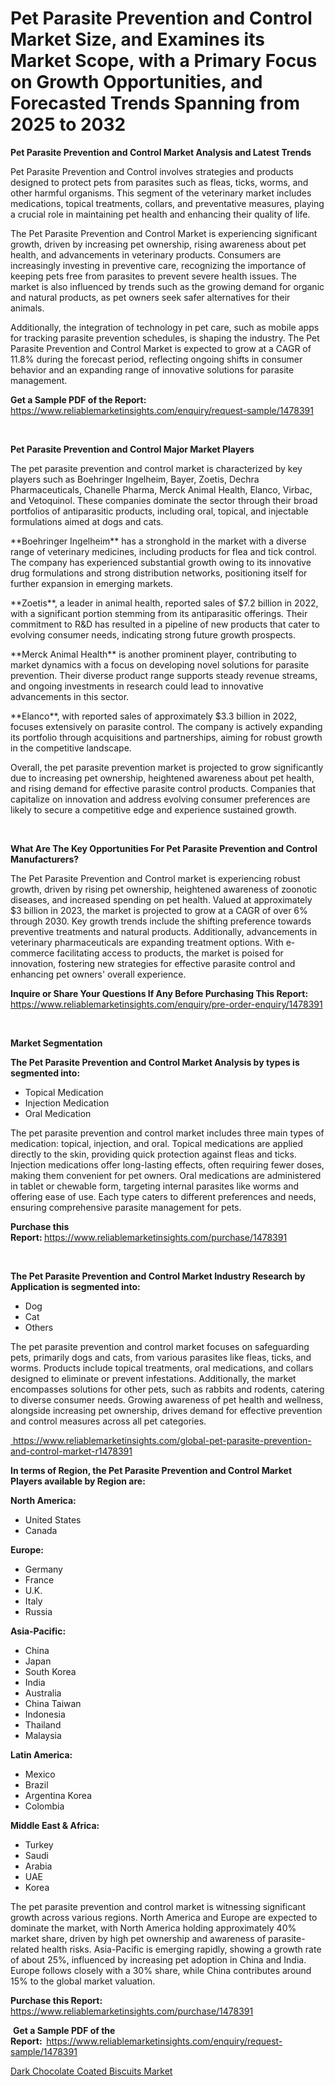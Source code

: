 <p><h1>Pet Parasite Prevention and Control Market Size, and Examines its Market Scope, with a Primary Focus on Growth Opportunities, and Forecasted Trends Spanning from 2025 to 2032</h1></p><p><strong>Pet Parasite Prevention and Control Market Analysis and Latest Trends</strong></p>
<p><p>Pet Parasite Prevention and Control involves strategies and products designed to protect pets from parasites such as fleas, ticks, worms, and other harmful organisms. This segment of the veterinary market includes medications, topical treatments, collars, and preventative measures, playing a crucial role in maintaining pet health and enhancing their quality of life.</p><p>The Pet Parasite Prevention and Control Market is experiencing significant growth, driven by increasing pet ownership, rising awareness about pet health, and advancements in veterinary products. Consumers are increasingly investing in preventive care, recognizing the importance of keeping pets free from parasites to prevent severe health issues. The market is also influenced by trends such as the growing demand for organic and natural products, as pet owners seek safer alternatives for their animals.</p><p>Additionally, the integration of technology in pet care, such as mobile apps for tracking parasite prevention schedules, is shaping the industry. The Pet Parasite Prevention and Control Market is expected to grow at a CAGR of 11.8% during the forecast period, reflecting ongoing shifts in consumer behavior and an expanding range of innovative solutions for parasite management.</p></p>
<p><strong>Get a Sample PDF of the Report:&nbsp;</strong> <a href="https://www.reliablemarketinsights.com/enquiry/request-sample/1478391?utm_campaign=2199&utm_medium=2&utm_source=Github&utm_content=ia&utm_term=23032025&utm_id=pet-parasite-prevention-and-control">https://www.reliablemarketinsights.com/enquiry/request-sample/1478391</a></p>
<p>&nbsp;</p>
<p><strong>Pet Parasite Prevention and Control Major Market Players</strong></p>
<p><p>The pet parasite prevention and control market is characterized by key players such as Boehringer Ingelheim, Bayer, Zoetis, Dechra Pharmaceuticals, Chanelle Pharma, Merck Animal Health, Elanco, Virbac, and Vetoquinol. These companies dominate the sector through their broad portfolios of antiparasitic products, including oral, topical, and injectable formulations aimed at dogs and cats.</p><p>**Boehringer Ingelheim** has a stronghold in the market with a diverse range of veterinary medicines, including products for flea and tick control. The company has experienced substantial growth owing to its innovative drug formulations and strong distribution networks, positioning itself for further expansion in emerging markets.</p><p>**Zoetis**, a leader in animal health, reported sales of $7.2 billion in 2022, with a significant portion stemming from its antiparasitic offerings. Their commitment to R&D has resulted in a pipeline of new products that cater to evolving consumer needs, indicating strong future growth prospects.</p><p>**Merck Animal Health** is another prominent player, contributing to market dynamics with a focus on developing novel solutions for parasite prevention. Their diverse product range supports steady revenue streams, and ongoing investments in research could lead to innovative advancements in this sector.</p><p>**Elanco**, with reported sales of approximately $3.3 billion in 2022, focuses extensively on parasite control. The company is actively expanding its portfolio through acquisitions and partnerships, aiming for robust growth in the competitive landscape.</p><p>Overall, the pet parasite prevention market is projected to grow significantly due to increasing pet ownership, heightened awareness about pet health, and rising demand for effective parasite control products. Companies that capitalize on innovation and address evolving consumer preferences are likely to secure a competitive edge and experience sustained growth.</p></p>
<p>&nbsp;</p>
<p><strong>What Are The Key Opportunities For Pet Parasite Prevention and Control Manufacturers?</strong></p>
<p><p>The Pet Parasite Prevention and Control market is experiencing robust growth, driven by rising pet ownership, heightened awareness of zoonotic diseases, and increased spending on pet health. Valued at approximately $3 billion in 2023, the market is projected to grow at a CAGR of over 6% through 2030. Key growth trends include the shifting preference towards preventive treatments and natural products. Additionally, advancements in veterinary pharmaceuticals are expanding treatment options. With e-commerce facilitating access to products, the market is poised for innovation, fostering new strategies for effective parasite control and enhancing pet owners' overall experience.</p></p>
<p><strong>Inquire or Share Your Questions If Any Before Purchasing This Report:</strong> <a href="https://www.reliablemarketinsights.com/enquiry/pre-order-enquiry/1478391?utm_campaign=2199&utm_medium=2&utm_source=Github&utm_content=ia&utm_term=23032025&utm_id=pet-parasite-prevention-and-control">https://www.reliablemarketinsights.com/enquiry/pre-order-enquiry/1478391</a></p>
<p>&nbsp;</p>
<p><strong>Market Segmentation</strong></p>
<p><strong>The Pet Parasite Prevention and Control Market Analysis by types is segmented into:</strong></p>
<p><ul><li>Topical Medication</li><li>Injection Medication</li><li>Oral Medication</li></ul></p>
<p><p>The pet parasite prevention and control market includes three main types of medication: topical, injection, and oral. Topical medications are applied directly to the skin, providing quick protection against fleas and ticks. Injection medications offer long-lasting effects, often requiring fewer doses, making them convenient for pet owners. Oral medications are administered in tablet or chewable form, targeting internal parasites like worms and offering ease of use. Each type caters to different preferences and needs, ensuring comprehensive parasite management for pets.</p></p>
<p><strong>Purchase this Report:&nbsp;</strong><a href="https://www.reliablemarketinsights.com/purchase/1478391?utm_campaign=2199&utm_medium=2&utm_source=Github&utm_content=ia&utm_term=23032025&utm_id=pet-parasite-prevention-and-control">https://www.reliablemarketinsights.com/purchase/1478391</a></p>
<p>&nbsp;</p>
<p><strong>The Pet Parasite Prevention and Control Market Industry Research by Application is segmented into:</strong></p>
<p><ul><li>Dog</li><li>Cat</li><li>Others</li></ul></p>
<p><p>The pet parasite prevention and control market focuses on safeguarding pets, primarily dogs and cats, from various parasites like fleas, ticks, and worms. Products include topical treatments, oral medications, and collars designed to eliminate or prevent infestations. Additionally, the market encompasses solutions for other pets, such as rabbits and rodents, catering to diverse consumer needs. Growing awareness of pet health and wellness, alongside increasing pet ownership, drives demand for effective prevention and control measures across all pet categories.</p></p>
<p><a href="https://www.reliablemarketinsights.com/global-pet-parasite-prevention-and-control-market-r1478391?utm_campaign=2199&utm_medium=2&utm_source=Github&utm_content=ia&utm_term=23032025&utm_id=pet-parasite-prevention-and-control">&nbsp;https://www.reliablemarketinsights.com/global-pet-parasite-prevention-and-control-market-r1478391</a></p>
<p><strong>In terms of Region, the Pet Parasite Prevention and Control Market Players available by Region are:</strong></p>
<p>
    <p> <strong> North America: </strong>
        <ul>
            <li>United States</li>
            <li>Canada</li>
        </ul>
        </p> 
    <p> <strong> Europe: </strong>
        <ul>
            <li>Germany</li>
            <li>France</li>
            <li>U.K.</li>
            <li>Italy</li>
            <li>Russia</li>
        </ul>
        </p> 
    <p> <strong> Asia-Pacific: </strong>
        <ul>
            <li>China</li>
            <li>Japan</li>
            <li>South Korea</li>
            <li>India</li>
            <li>Australia</li>
            <li>China Taiwan</li>
            <li>Indonesia</li>
            <li>Thailand</li>
            <li>Malaysia</li>
        </ul>
        </p> 
    <p> <strong> Latin America: </strong>
        <ul>
            <li>Mexico</li>
            <li>Brazil</li>
            <li>Argentina Korea</li>
            <li>Colombia</li>
        </ul>
        </p> 
    <p> <strong> Middle East & Africa: </strong>
        <ul>
            <li>Turkey</li>
            <li>Saudi</li>
            <li>Arabia</li>
            <li>UAE</li>
            <li>Korea</li>
        </ul>
    </p>
    </p>
<p><p>The pet parasite prevention and control market is witnessing significant growth across various regions. North America and Europe are expected to dominate the market, with North America holding approximately 40% market share, driven by high pet ownership and awareness of parasite-related health risks. Asia-Pacific is emerging rapidly, showing a growth rate of about 25%, influenced by increasing pet adoption in China and India. Europe follows closely with a 30% share, while China contributes around 15% to the global market valuation.</p></p>
<p><strong>Purchase this Report: </strong><a href="https://www.reliablemarketinsights.com/purchase/1478391?utm_campaign=2199&utm_medium=2&utm_source=Github&utm_content=ia&utm_term=23032025&utm_id=pet-parasite-prevention-and-control">https://www.reliablemarketinsights.com/purchase/1478391</a></p>
<p>&nbsp;<strong>Get a Sample PDF of the Report:&nbsp;&nbsp;</strong><a href="https://www.reliablemarketinsights.com/enquiry/request-sample/1478391?utm_campaign=2199&utm_medium=2&utm_source=Github&utm_content=ia&utm_term=23032025&utm_id=pet-parasite-prevention-and-control">https://www.reliablemarketinsights.com/enquiry/request-sample/1478391</a></p>
<p><strong></strong></p>
<p><p><a href="https://github.com/LilianFaulkner65/Market-Research-Report-List-2/blob/main/dark-chocolate-coated-biscuits-market.md?utm_campaign=2199&utm_medium=2&utm_source=Github&utm_content=ia&utm_term=23032025&utm_id=pet-parasite-prevention-and-control">Dark Chocolate Coated Biscuits Market</a></p></p>